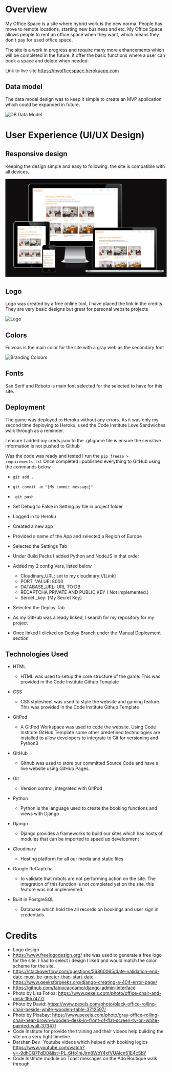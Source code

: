 # Overview
My Office Space is a site where hybrid work is the new norma. People has move to remote locations, starting new business and etc. 
My Office Space allows people to rent an office space when they want, which means they don't pay for used office space.

The site is a work in progress and require many more enhancements which will be completed in the future. it offer the basic functions where a user can book a space and delete when needed.

Link to live site https://myofficespace.herokuapp.com


## Data model

The data modal design was to keep it simple to create an MVP application which could be expanded in future.

![DB Data Model](docs/images/data_modal.png)

# User Experience (UI/UX Design)

## Responsive design

Keeping the design simple and easy to following. the site is compatible with all devices.

![Am I Responsive](docs/images/amiresponsive.png)

## Logo

Logo was created by a free online tool, I have placed the link in the credits. They are very basic designs but great for personal website projects

![Logo](static/images/logo.png)

## Colors

Fulvous is the main color for the site with a gray web as the secondary font

![Branding Colours ](docs/images/branding_colours.png)

## Fonts

San Serif and Roboto is main font selected for the selected to have for this site.


## Deployment

The game was deployed to Heroku without any errors.
As it was only my second time deploying to Heroku, used the Code Institute Love Sandwiches walk through as a reminder. 

I ensure I added my creds.json to the .gitignore file is ensure the sensitive information is not pushed to Github

Was the code was ready and tested I run the ``` pip freeze > requirements.txt ```
Once completed I published everything to GitHub using the commands below

- ``` git add . ```
- ``` git commit -m "{My commit message}" ```
- ``` git push```

- Set Debug to False in Setting.py file in project folder
- Logged in to Heroku
- Created a new app
- Provided a name of the App and selected a Region of Europe
- Selected the Settings Tab
- Under Build Packs I added Python and NodeJS in that order
- Added my 2 config Vars, listed below
  + Cloudinary_URL: set to my cloudinary://[Link]
  + PORT, VALUE: 8000
  + DATABASE_URL: URL TO DB
  + RECAPTCHA PRIVATE AND PUBLIC KEY ( Not implemented.)
  + Sercet _key: [My Secret Key]
- Selected the Deploy Tab
- As my GitHub was already linked, I search for my repository for my project
- Once linked I clicked on Deploy Branch under the Manual Deployment section

## Technologies Used

* HTML
    * HTML was used to setup the core structure of the game. This was provided in the Code Institute Github Template  
* CSS
    * CSS stylesheet was used to style the website and gaming feature. This was provided in the Code Institute Github Template 

* GitPod
    * A GitPod Workspace was used to code the website. Using Code Institute GitHub Template some other predefined technologies are installed to allow developers to integrate to Git for versioning and Python3
* GitHub
    * Github was used to store our committed Source Code and have a live website using GitHub Pages.
* Git 
    * Version control, integrated with GitPod
* Python
    * Python is the language used to create the booking functions and views with Django
* Django
    * Django provides a frameworks to build our sites which has hosts of modules that can be imported to speed up development
* Cloudinary
    * Hosting platform for all our media and static files
* Google ReCaptcha
    * to validate that robots are not performing action on the site. The integration of this function is not completed yet on the site. this feature was not implemented.
* Built in PostgreSQL
    * Database which hold the all records on bookings and user sign in credentials.

# Credits

- Logo design
 - https://www.freelogodesign.org/ site was used to generate a free logo for the site. I had to select i design I liked and would match the color scheme for the site.
 - https://stackoverflow.com/questions/56860065/date-validation-end-date-must-be-greater-than-start-date - https://www.geeksforgeeks.org/django-creating-a-404-error-page/
 - https://github.com/fabiocaccamo/django-admin-interface
 - Photo by Lisa Fotios: https://www.pexels.com/photo/office-chair-and-desk-1957477/
 - Photo by David: https://www.pexels.com/photo/black-office-rolling-chair-beside-white-wooden-table-3712597/
 - Photo by Pixabay: https://www.pexels.com/photo/gray-office-rolling-chair-near-brown-wooden-desk-in-front-of-flat-screen-tv-on-white-painted-wall-37347/
 - Code Institute for provide the training and their videos help building the site on a very tight timeline.
 - Darshan Dev -Youtube videos which helped with booking logics https://www.youtube.com/watch?v=-9dhCQ7FdD0&list=PL_6Ho1hjJirn8WbY4xfVUAlcn51E4cSbY
 - Code Institute module on Toast messages on the Ado Boutique walk through.